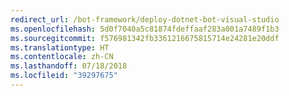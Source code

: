 ```yaml
---
redirect_url: /bot-framework/deploy-dotnet-bot-visual-studio
ms.openlocfilehash: 5d0f7040a5c81874fdeffaaf283a001a7489f1b3
ms.sourcegitcommit: f576981342fb3361216675815714e24281e20ddf
ms.translationtype: HT
ms.contentlocale: zh-CN
ms.lasthandoff: 07/18/2018
ms.locfileid: "39297675"
---
```

